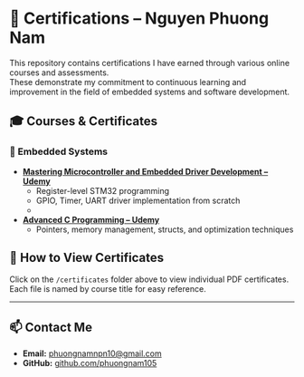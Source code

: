 # 📜 Certifications – Nguyen Phuong Nam

This repository contains certifications I have earned through various online courses and assessments.  
These demonstrate my commitment to continuous learning and improvement in the field of embedded systems and software development.

## 🎓 Courses & Certificates

### 🔧 Embedded Systems
- **[Mastering Microcontroller and Embedded Driver Development – Udemy](link-to-certificate-if-available)**
  - Register-level STM32 programming
  - GPIO, Timer, UART driver implementation from scratch
  - 
- **[Advanced C Programming – Udemy](link-if-available)**
  - Pointers, memory management, structs, and optimization techniques

## 📁 How to View Certificates

Click on the `/certificates` folder above to view individual PDF certificates.  
Each file is named by course title for easy reference.

---

## 📫 Contact Me

- **Email:** phuongnamnpn10@gmail.com  
- **GitHub:** [github.com/phuongnam105](https://github.com/phuongnam105)
